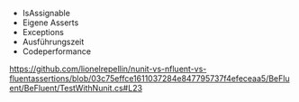 ﻿- IsAssignable
- Eigene Asserts
- Exceptions
- Ausführungszeit
- Codeperformance 


https://github.com/lionelrepellin/nunit-vs-nfluent-vs-fluentassertions/blob/03c75effce1611037284e847795737f4efeceaa5/BeFluent/BeFluent/TestWithNunit.cs#L23